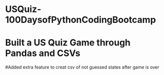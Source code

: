 # USQuiz-100DaysofPythonCodingBootcamp
# Built a US Quiz Game through Pandas and CSVs
#Added extra feature to creat csv of not guessed states after game is over
